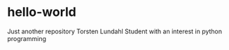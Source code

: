 # hello-world
Just another repository
Torsten Lundahl
Student with an interest in python programming
